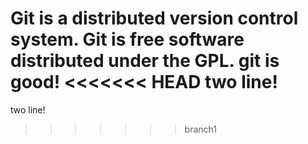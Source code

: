 Git is a distributed version control system.
Git is free software distributed under the GPL.
git is good!
<<<<<<< HEAD
two line!
=======
two line!
>>>>>>> branch1
